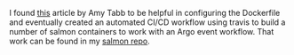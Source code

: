 I found [this](https://amytabb.com/ts/2018_07_28/#hello-world-with-arguments) article by Amy Tabb to be helpful in configuring the Dockerfile and eventually created an automated CI/CD workflow using travis to build a number of salmon containers to work with an Argo event workflow. That work can be found in my [salmon repo](https://github.com/onyiny-ang/salmon).
